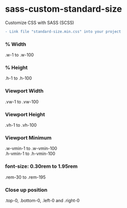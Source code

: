 # sass-custom-standard-size
Customize CSS with SASS (SCSS)<br>
```diff
- Link file "standard-size.min.css" into your project
```

### % Width
.w-1 to .w-100

### % Height
.h-1 to .h-100

### Viewport Width
.vw-1 to .vw-100

### Viewport Height
.vh-1 to .vh-100

### Viewport Minimum
.w-vmin-1 to .w-vmin-100 <br>
.h-vmin-1 to .h-vmin-100

### font-size: 0.30rem to 1.95rem
.rem-30 to .rem-195

### Close up position
.top-0, .bottom-0, .left-0 and .right-0
